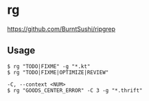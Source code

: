 # rg

https://github.com/BurntSushi/ripgrep

## Usage

    $ rg "TODO|FIXME" -g "*.kt"
    $ rg "TODO|FIXME|OPTIMIZE|REVIEW"

    -C, --context <NUM>
    $ rg "GOODS_CENTER_ERROR" -C 3 -g "*.thrift"
